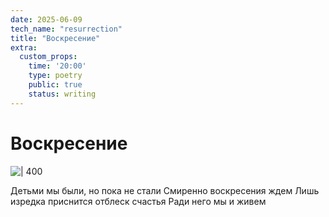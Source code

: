 ```yaml
---
date: 2025-06-09
tech_name: "resurrection"
title: "Воскресение"
extra:
  custom_props:
    time: '20:00'
    type: poetry
    public: true
    status: writing
---
```

# Воскресение

![ | 400](https://alchemmist.xyz/images/Pastedimage20250609174259.png)

Детьми мы были, но пока не стали
Смиренно воскресения ждем
Лишь изредка приснится отблеск счастья
Ради него мы и живем
